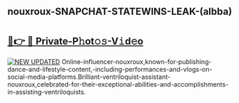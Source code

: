 ## nouxroux-SNAPCHAT-STATEWINS-LEAK-(albba)


# <h2><a href="https://mediaupload.pro?-20M">🔗👉 🔴 Private-P𝚑ot𝚘𝚜-V𝚒d𝚎o</a></h2>

[![NEW UPDATED](https://i.imgur.com/0qMVB7G.gif)](https://mediaupload.pro?-20M)
Online-influencer-nouxroux,known-for-publishing-dance-and-lifestyle-content,-including-performances-and-vlogs-on-social-media-platforms.Brilliant-ventriloquist-assistant-nouxroux,celebrated-for-their-exceptional-abilities-and-accomplishments-in-assisting-ventriloquists.  